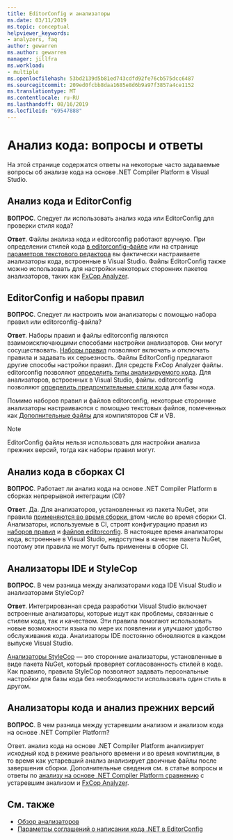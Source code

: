 ```yaml
---
title: EditorConfig и анализаторы
ms.date: 03/11/2019
ms.topic: conceptual
helpviewer_keywords:
- analyzers, faq
author: gewarren
ms.author: gewarren
manager: jillfra
ms.workload:
- multiple
ms.openlocfilehash: 53bd2139d5b81ed743cdfd92fe76cb575dcc6487
ms.sourcegitcommit: 209ed0fcbb8daa1685e8d6b9a97f3857a4ce1152
ms.translationtype: MT
ms.contentlocale: ru-RU
ms.lasthandoff: 08/16/2019
ms.locfileid: "69547888"
---
```

# <a name="code-analysis-faq"></a>Анализ кода: вопросы и ответы

На этой странице содержатся ответы на некоторые часто задаваемые вопросы об анализе кода на основе .NET Compiler Platform в Visual Studio.

## <a name="code-analysis-versus-editorconfig"></a>Анализ кода и EditorConfig

**ВОПРОС**. Следует ли использовать анализ кода или EditorConfig для проверки стиля кода?

**Ответ**. Файлы анализа кода и editorconfig работают вручную. При определении стилей кода [в editorconfig-файле](../ide/editorconfig-code-style-settings-reference.md) или на странице [параметров текстового редактора](../ide/code-styles-and-code-cleanup.md) вы фактически настраиваете анализаторы кода, встроенные в Visual Studio. Файлы EditorConfig также можно использовать для настройки некоторых сторонних пакетов анализаторов, таких как [FxCop Analyzer](configure-fxcop-analyzers.md).

## <a name="editorconfig-versus-rule-sets"></a>EditorConfig и наборы правил

**ВОПРОС**. Следует ли настроить мои анализаторы с помощью набора правил или editorconfig-файла?

**Ответ**. Наборы правил и файлы editorconfig являются взаимоисключающими способами настройки анализаторов. Они могут сосуществовать. [Наборы правил](analyzer-rule-sets.md) позволяют включать и отключать правила и задавать их серьезность. Файлы EditorConfig предлагают другие способы настройки правил. Для средств FxCop Analyzer файлы. editorconfig позволяют [определить типы анализируемого кода](fxcop-analyzer-options.md). Для анализаторов, встроенных в Visual Studio, файлы. editorconfig позволяют [определить предпочтительные стили кода](../ide/editorconfig-code-style-settings-reference.md) для базы кода.

Помимо наборов правил и файлов editorconfig, некоторые сторонние анализаторы настраиваются с помощью текстовых файлов, помеченных как [Дополнительные файлы](../ide/build-actions.md#build-action-values) для компиляторов C# и VB.

> [!NOTE]
> EditorConfig файлы нельзя использовать для настройки анализа прежних версий, тогда как наборы правил могут.

## <a name="code-analysis-in-ci-builds"></a>Анализ кода в сборках CI

**ВОПРОС**. Работает ли анализ кода на основе .NET Compiler Platform в сборках непрерывной интеграции (CI)?

**Ответ**. Да. Для анализаторов, установленных из пакета NuGet, эти правила [применяются во время сборки, в](roslyn-analyzers-overview.md#build-errors)том числе во время сборки CI. Анализаторы, используемые в CI, строят конфигурацию правил из [наборов правил](analyzer-rule-sets.md) и [файлов editorconfig](configure-fxcop-analyzers.md). В настоящее время анализаторы кода, встроенные в Visual Studio, недоступны в качестве пакета NuGet, поэтому эти правила не могут быть применены в сборке CI.

## <a name="ide-analyzers-versus-stylecop"></a>Анализаторы IDE и StyleCop

**ВОПРОС**. В чем разница между анализаторами кода IDE Visual Studio и анализаторами StyleCop?

**Ответ**. Интегрированная среда разработки Visual Studio включает встроенные анализаторы, которые ищут как проблемы, связанные с стилем кода, так и качеством. Эти правила помогают использовать новые возможности языка по мере их появлении и улучшают удобство обслуживания кода. Анализаторы IDE постоянно обновляются в каждом выпуске Visual Studio.

[Анализаторы StyleCop](https://github.com/DotNetAnalyzers/StyleCopAnalyzers) — это сторонние анализаторы, установленные в виде пакета NuGet, который проверяет согласованность стилей в коде. Как правило, правила StyleCop позволяют задавать персональные настройки для базы кода без необходимости использовать один стиль в другом.

## <a name="code-analyzers-versus-legacy-analysis"></a>Анализаторы кода и анализ прежних версий

**ВОПРОС**. В чем разница между устаревшим анализом и анализом кода на основе .NET Compiler Platform?

Ответ. анализ кода на основе .NET Compiler Platform анализирует исходный код в режиме реального времени и во время компиляции, в то время как устаревший анализ анализирует двоичные файлы после завершения сборки. Дополнительные сведения см. в статье вопросы и ответы по [анализу на основе .NET Compiler Platform сравнению](roslyn-analyzers-overview.md#net-compiler-platform-based-analysis-versus-legacy-analysis) с устаревшим анализом и [FxCop Analyzer](fxcop-analyzers-faq.md).

## <a name="see-also"></a>См. также

- [Обзор анализаторов](roslyn-analyzers-overview.md)
- [Параметры соглашений о написании кода .NET в EditorConfig](../ide/editorconfig-code-style-settings-reference.md)